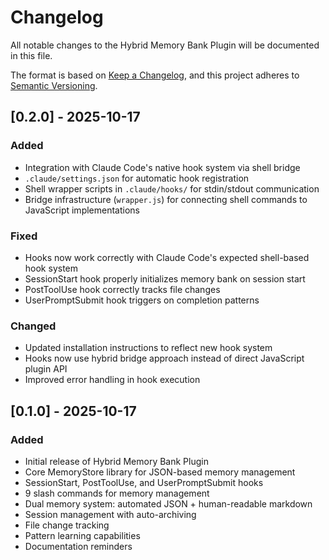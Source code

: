 # Changelog

All notable changes to the Hybrid Memory Bank Plugin will be documented in this file.

The format is based on [Keep a Changelog](https://keepachangelog.com/en/1.0.0/),
and this project adheres to [Semantic Versioning](https://semver.org/spec/v2.0.0.html).

## [0.2.0] - 2025-10-17

### Added
- Integration with Claude Code's native hook system via shell bridge
- `.claude/settings.json` for automatic hook registration
- Shell wrapper scripts in `.claude/hooks/` for stdin/stdout communication
- Bridge infrastructure (`wrapper.js`) for connecting shell commands to JavaScript implementations

### Fixed
- Hooks now work correctly with Claude Code's expected shell-based hook system
- SessionStart hook properly initializes memory bank on session start
- PostToolUse hook correctly tracks file changes
- UserPromptSubmit hook triggers on completion patterns

### Changed
- Updated installation instructions to reflect new hook system
- Hooks now use hybrid bridge approach instead of direct JavaScript plugin API
- Improved error handling in hook execution

## [0.1.0] - 2025-10-17

### Added
- Initial release of Hybrid Memory Bank Plugin
- Core MemoryStore library for JSON-based memory management
- SessionStart, PostToolUse, and UserPromptSubmit hooks
- 9 slash commands for memory management
- Dual memory system: automated JSON + human-readable markdown
- Session management with auto-archiving
- File change tracking
- Pattern learning capabilities
- Documentation reminders